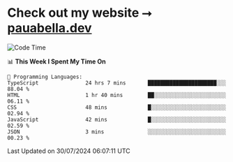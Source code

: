 # Check out my website ⭢ [pauabella.dev](https://pauabella.dev)

<!--START_SECTION:waka-->
![Code Time](http://img.shields.io/badge/Code%20Time-3%2C614%20hrs%2054%20mins-blue)

📊 **This Week I Spent My Time On** 

```text
💬 Programming Languages: 
TypeScript               24 hrs 7 mins       ██████████████████████░░░   88.04 % 
HTML                     1 hr 40 mins        ██░░░░░░░░░░░░░░░░░░░░░░░   06.11 % 
CSS                      48 mins             █░░░░░░░░░░░░░░░░░░░░░░░░   02.94 % 
JavaScript               42 mins             █░░░░░░░░░░░░░░░░░░░░░░░░   02.59 % 
JSON                     3 mins              ░░░░░░░░░░░░░░░░░░░░░░░░░   00.23 % 
```


 Last Updated on 30/07/2024 06:07:11 UTC
<!--END_SECTION:waka-->
